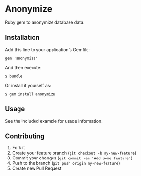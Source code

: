 # Anonymize

Ruby gem to anonymize database data.

## Installation

Add this line to your application's Gemfile:

    gem 'anonymize'

And then execute:

    $ bundle

Or install it yourself as:

    $ gem install anonymize

## Usage

See [the included example](https://github.com/andruby/anonymize/blob/master/examples/ssh_tunnel.rb) for usage information.

## Contributing

1. Fork it
2. Create your feature branch (`git checkout -b my-new-feature`)
3. Commit your changes (`git commit -am 'Add some feature'`)
4. Push to the branch (`git push origin my-new-feature`)
5. Create new Pull Request
